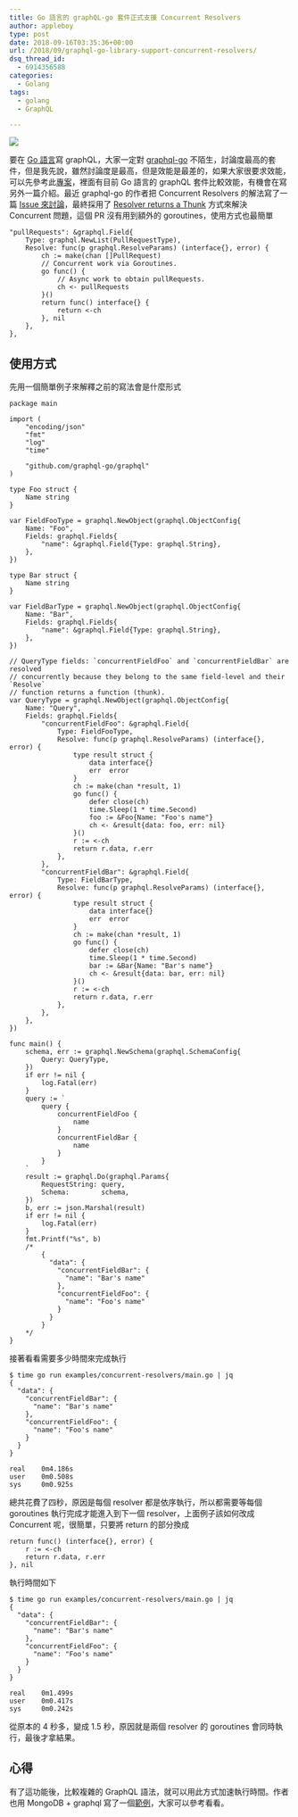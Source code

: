 ```yaml
---
title: Go 語言的 graphQL-go 套件正式支援 Concurrent Resolvers
author: appleboy
type: post
date: 2018-09-16T03:35:36+00:00
url: /2018/09/graphql-go-library-support-concurrent-resolvers/
dsq_thread_id:
  - 6914356588
categories:
  - Golang
tags:
  - golang
  - GraphQL

---
```

[![][1]][1]

要在 [Go 語言][2]寫 graphQL，大家一定對 [graphql-go][3] 不陌生，討論度最高的套件，但是我先說，雖然討論度是最高，但是效能是最差的，如果大家很要求效能，可以先參考此[專案][4]，裡面有目前 Go 語言的 graphQL 套件比較效能，有機會在寫另外一篇介紹。最近 graphql-go 的作者把 Concurrent Resolvers 的解法寫了一篇 [Issue 來討論][5]，最終採用了 [Resolver returns a Thunk][6] 方式來解決 Concurrent 問題，這個 PR 沒有用到額外的 goroutines，使用方式也最簡單

<pre><code class="language-go">"pullRequests": &graphql.Field{
    Type: graphql.NewList(PullRequestType),
    Resolve: func(p graphql.ResolveParams) (interface{}, error) {
        ch := make(chan []PullRequest)
        // Concurrent work via Goroutines.
        go func() {
            // Async work to obtain pullRequests.
            ch &lt;- pullRequests
        }()
        return func() interface{} {
            return &lt;-ch
        }, nil
    },
},</code></pre>

## 使用方式

先用一個簡單例子來解釋之前的寫法會是什麼形式

<pre><code class="language-go">package main

import (
    "encoding/json"
    "fmt"
    "log"
    "time"

    "github.com/graphql-go/graphql"
)

type Foo struct {
    Name string
}

var FieldFooType = graphql.NewObject(graphql.ObjectConfig{
    Name: "Foo",
    Fields: graphql.Fields{
        "name": &graphql.Field{Type: graphql.String},
    },
})

type Bar struct {
    Name string
}

var FieldBarType = graphql.NewObject(graphql.ObjectConfig{
    Name: "Bar",
    Fields: graphql.Fields{
        "name": &graphql.Field{Type: graphql.String},
    },
})

// QueryType fields: `concurrentFieldFoo` and `concurrentFieldBar` are resolved
// concurrently because they belong to the same field-level and their `Resolve`
// function returns a function (thunk).
var QueryType = graphql.NewObject(graphql.ObjectConfig{
    Name: "Query",
    Fields: graphql.Fields{
        "concurrentFieldFoo": &graphql.Field{
            Type: FieldFooType,
            Resolve: func(p graphql.ResolveParams) (interface{}, error) {
                type result struct {
                    data interface{}
                    err  error
                }
                ch := make(chan *result, 1)
                go func() {
                    defer close(ch)
                    time.Sleep(1 * time.Second)
                    foo := &Foo{Name: "Foo&#039;s name"}
                    ch &lt;- &result{data: foo, err: nil}
                }()
                r := &lt;-ch
                return r.data, r.err
            },
        },
        "concurrentFieldBar": &graphql.Field{
            Type: FieldBarType,
            Resolve: func(p graphql.ResolveParams) (interface{}, error) {
                type result struct {
                    data interface{}
                    err  error
                }
                ch := make(chan *result, 1)
                go func() {
                    defer close(ch)
                    time.Sleep(1 * time.Second)
                    bar := &Bar{Name: "Bar&#039;s name"}
                    ch &lt;- &result{data: bar, err: nil}
                }()
                r := &lt;-ch
                return r.data, r.err
            },
        },
    },
})

func main() {
    schema, err := graphql.NewSchema(graphql.SchemaConfig{
        Query: QueryType,
    })
    if err != nil {
        log.Fatal(err)
    }
    query := `
        query {
            concurrentFieldFoo {
                name
            }
            concurrentFieldBar {
                name
            }
        }
    `
    result := graphql.Do(graphql.Params{
        RequestString: query,
        Schema:        schema,
    })
    b, err := json.Marshal(result)
    if err != nil {
        log.Fatal(err)
    }
    fmt.Printf("%s", b)
    /*
        {
          "data": {
            "concurrentFieldBar": {
              "name": "Bar&#039;s name"
            },
            "concurrentFieldFoo": {
              "name": "Foo&#039;s name"
            }
          }
        }
    */
}</code></pre>

接著看看需要多少時間來完成執行

<pre><code class="language-shell">$ time go run examples/concurrent-resolvers/main.go | jq
{
  "data": {
    "concurrentFieldBar": {
      "name": "Bar&#039;s name"
    },
    "concurrentFieldFoo": {
      "name": "Foo&#039;s name"
    }
  }
}

real    0m4.186s
user    0m0.508s
sys     0m0.925s</code></pre>

總共花費了四秒，原因是每個 resolver 都是依序執行，所以都需要等每個 goroutines 執行完成才能進入到下一個 resolver，上面例子該如何改成 Concurrent 呢，很簡單，只要將 return 的部分換成

<pre><code class="language-go">return func() (interface{}, error) {
    r := &lt;-ch
    return r.data, r.err
}, nil</code></pre>

執行時間如下

<pre><code class="language-shell">$ time go run examples/concurrent-resolvers/main.go | jq
{
  "data": {
    "concurrentFieldBar": {
      "name": "Bar&#039;s name"
    },
    "concurrentFieldFoo": {
      "name": "Foo&#039;s name"
    }
  }
}

real    0m1.499s
user    0m0.417s
sys     0m0.242s</code></pre>

從原本的 4 秒多，變成 1.5 秒，原因就是兩個 resolver 的 goroutines 會同時執行，最後才拿結果。

## 心得

有了這功能後，比較複雜的 GraphQL 語法，就可以用此方式加速執行時間。作者也用 MongoDB + graphql 寫了一個[範例][7]，大家可以參考看看。

 [1]: https://lh3.googleusercontent.com/jsocHCR9A9yEfDVUTrU0m42_aHhTEVDGW5p5PsQSx7GSlkt3gLjohfXH3S7P7p982332ruU_e-EtW0LwmiuZjvN65VIcyME-zE35C6EM0IV1nqY6KoNw3dwW2djjid3F-T5YgnJothA=w1920-h1080
 [2]: https://golang.org
 [3]: https://github.com/graphql-go/graphql
 [4]: https://github.com/appleboy/golang-graphql-benchmark
 [5]: https://github.com/graphql-go/graphql/issues/389
 [6]: https://github.com/graphql-go/graphql/pull/388
 [7]: https://gist.github.com/chris-ramon/e90e245ae79d664ec2f22e4c5682ea3b